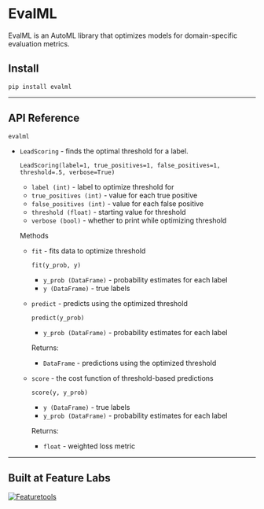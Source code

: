 # EvalML

EvalML is an AutoML library that optimizes models for domain-specific evaluation metrics.

## Install
```shell
pip install evalml
```

---

## API Reference

`evalml`

- `LeadScoring` - finds the optimal threshold for a label.
    ```
    LeadScoring(label=1, true_positives=1, false_positives=1, threshold=.5, verbose=True)
    ```
    - `label (int)` - label to optimize threshold for
    - `true_positives (int)` - value for each true positive
    - `false_positives (int)` - value for each false positive
    - `threshold (float)` - starting value for threshold
    - `verbose (bool)` - whether to print while optimizing threshold

    Methods
    - `fit` - fits data to optimize threshold
        ```
        fit(y_prob, y)
        ```
        - `y_prob (DataFrame)` - probability estimates for each label
        - `y (DataFrame)` - true labels
    
    - `predict` - predicts using the optimized threshold
        ```
        predict(y_prob)
        ```
        - `y_prob (DataFrame)` - probability estimates for each label

        Returns:
        - `DataFrame` - predictions using the optimized threshold
    - `score` - the cost function of threshold-based predictions
        ```
        score(y, y_prob)
        ```
        - `y (DataFrame)` - true labels
        - `y_prob (DataFrame)` - probability estimates for each label

        Returns:
        - `float` - weighted loss metric

---

## Built at Feature Labs
<a href="https://www.featurelabs.com/">
    <img src="http://www.featurelabs.com/wp-content/uploads/2017/12/logo.png" alt="Featuretools" />
</a>
